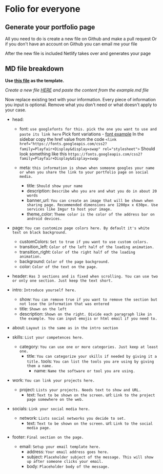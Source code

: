 # Folio for everyone

## Generate your portfolio page

All you need to do is create a new file on Github and make a pull request
Or if you don't have an account on Github you can email me your file

After the new file is included Netlify takes over and generates your page

## MD file breakdown

**Use [this file](https://github.com/ronca85/folio-for-everyone/edit/master/src/members/example.md) as the template.**

*Create a new file [HERE](https://github.com/ronca85/folio-for-everyone/edit/master/src/members/) and paste the content from the example.md file*

Now replace existing text with your information. Every piece of information you input is optional. Remove what you don't need or what doesn't apply to your case.

* head:
  * font: ``` use googlefonts for this. pick the one you want to use and paste its link here ```
  Pick font variations - [font example](https://fonts.google.com/specimen/Playfair+Display?sidebar.open=true&selection.family=Playfair+Display)
  In the sidebar copy the href value from the code ```<link href="https://fonts.googleapis.com/css2?family=Playfair+Display&display=swap" rel="stylesheet">```
  Should look something like this ```https://fonts.googleapis.com/css2?family=Playfair+Display&display=swap```
  
  * meta: ``` this information is shown when someone googles your name or when you share the link to your portfolio page on social media. ```
    * title: ``` Should show your name ```
    * description: ``` Describe who you are and what you do in about 20 words ```
    * banner_url: ``` You can create an image that will be shown when sharing page. Recommended dimensions are 1200px x 630px. Use services like Imgur to host your image. ```
    * theme_color: ``` Theme color is the color of the address bar on android devices. ```

* page: ``` You can customize page colors here. By default it's white text on black background. ```
  * customColors: ``` Set to true if you want to use custom colors. ```
  * transition_left: ``` Color of the left half of the loading animation. ```
  * transition_right: ``` Color of the right half of the loading animation. ```
  * background: ``` Color of the page background. ```
  * color: ``` Color of the text on the page. ```

* header: ``` Has 3 sections and is fixed when scrolling. You can use two or only one section. Just keep the text short. ```

* intro: ``` Introduce yourself here. ```
  * show: ``` You can remove true if you want to remove the section but not lose the information that was entered ```
  * title: ``` Shown on the left ```
  * description: ``` Shown on the right. Divide each paragraph like in the example. You can input emojis or html email if you need to. ```

* about: ``` Layout is the same as in the intro section ```

* skills: ``` List your competences here. ```
  * category: ``` You can use one or more categories. Just keep at least one. ```
    - title: ``` You can categorize your skills if needed by giving it a title. ```
      tools: ``` You can list the tools you are using by giving them a name. ```
      - name: ``` Name the software or tool you are using. ```

* work: ``` You can link your projects here. ```
  * project: ``` Lists your projects. Needs text to show and URL. ```
    - text: ``` Text to be shown on the screen. ```
      url: ``` Link to the project page somewhere on the web. ```

* socials: ``` Link your social media here. ```
	* network: ``` Lists social networks you decide to set. ```
	  - text: ``` Text to be shown on the screen. ```
	    url: ``` Link to the social media page. ```

* footer: ``` Final section on the page. ```
  * email: ``` Setup your email template here. ```
    * address: ``` Your email address goes here. ```
    * subject: ``` Placeholder subject of the message. This will show up after someone clicks your email. ```
    * body: ``` Placeholder body of the message. ```
